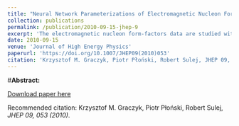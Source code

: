 ```yaml
---
title: "Neural Network Parameterizations of Electromagnetic Nucleon Form Factors"
collection: publications
permalink: /publication/2010-09-15-jhep-9
excerpt: 'The electromagnetic nucleon form-factors data are studied with artificial feed forward neural networks. As a result the unbiased model-independent form-factor parametrizations are evaluated together with uncertainties. The Bayesian approach for the neural networks is adapted for chi2 error-like function and applied to the data analysis. The sequence of the feed forward neural networks with one hidden layer of units is considered. The given neural network represents a particular form-factor parametrization. The so-called evidence (the measure of how much the data favor given statistical model) is computed with the Bayesian framework and it is used to determine the best form factor parametrization.'
date: 2010-09-15
venue: 'Journal of High Energy Physics'
paperurl: 'https://doi.org/10.1007/JHEP09(2010)053'
citation: 'Krzysztof M. Graczyk, Piotr Płoński, Robert Sulej, JHEP 09, 053 (2010)'
---
```

#__Abstract:__ 

[Download paper here](https://link.springer.com/content/pdf/10.1007/JHEP09(2010)053.pdf)

Recommended citation: Krzysztof M. Graczyk, Piotr Płoński, Robert Sulej, <i>JHEP 09, 053 (2010)</i>.
